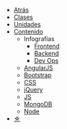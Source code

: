 * <a href="javascript:history.back()">Atrás</a>
* [Clases](/curso/#diplomatura-en-desarrollo-web)
* [Unidades](/u/)
* [Contenido](/c/)
  * Infografías
    * [Frontend](/c/frontend-roadmap.md)
    * [Backend](/c/backend-roadmap.md)
    * [Dev Ops](/c/devops-roadmap.md)
  * [AngularJS](/c/angularjs/)
  * [Bootstrap](/c/bootstrap/)
  * [CSS](/c/css/)
  * [jQuery](/c/jquery/)
  * [JS](/c/js/)
  * [MongoDB](/c/mongodb/)
  * [Node](/c/node/)
* [☆](/medium.md#estrella)
